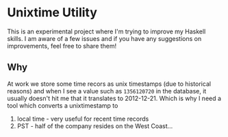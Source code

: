 # Unixtime Utility

This is an experimental project where I'm trying to improve my Haskell skills. I am aware of a few issues and if you have any suggestions on improvements, feel free to share them!

## Why

At work we store some time recors as unix timestamps (due to historical reasons) and when I see a value such as `1356120720` in the database, it usually doesn't hit me that it translates to 2012-12-21. Which is why I need a tool which converts a unixtimestamp to

1) local time - very useful for recent time records
2) PST - half of the company resides on the West Coast…
